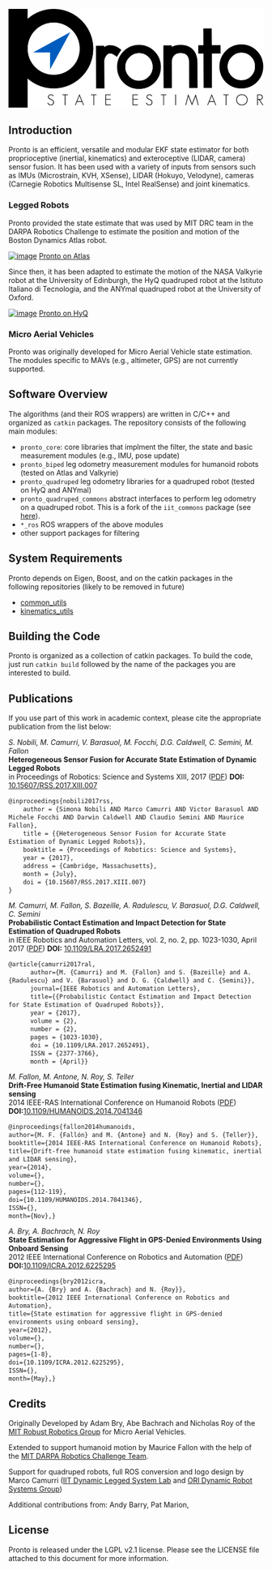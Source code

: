 ![](pronto_core/doc/pronto_logotype_se.svg)

## Introduction
Pronto is an efficient, versatile and modular EKF state estimator for both
proprioceptive (inertial, kinematics) and exteroceptive (LIDAR, camera) sensor
fusion.  It has been used with a variety of inputs from sensors such as IMUs
(Microstrain, KVH, XSense), LIDAR (Hokuyo, Velodyne), cameras
(Carnegie Robotics Multisense SL, Intel RealSense) and joint
kinematics.

### Legged Robots
Pronto provided the state estimate that was used by MIT DRC team in the
DARPA Robotics Challenge to estimate the position and motion of the Boston
Dynamics Atlas robot.

[![image](http://img.youtube.com/vi/V_DxB76MkE4/0.jpg)](https://www.youtube.com/watch?v=V_DxB76MkE4)
[Pronto on Atlas](https://www.youtube.com/watch?v=V_DxB76MkE4)

Since then, it has been adapted to estimate the motion of the NASA Valkyrie robot at
the University of Edinburgh, the HyQ quadruped robot at the Istituto Italiano di
Tecnologia, and the ANYmal quadruped robot at the University of Oxford.

[![image](http://img.youtube.com/vi/39Y1Jx1DMO8/0.jpg)](https://www.youtube.com/watch?v=39Y1Jx1DMO8)
[Pronto on HyQ](https://www.youtube.com/watch?v=39Y1Jx1DMO8)

### Micro Aerial Vehicles
Pronto was originally developed for Micro Aerial Vehicle state
estimation. The modules specific to MAVs (e.g., altimeter, GPS) are not currently supported.

## Software Overview
The algorithms (and their ROS wrappers) are written in C/C++ and organized as
`catkin` packages.
The repository consists of the following main modules:

- `pronto_core`: core libraries that implment the filter, the state and
basic measurement modules (e.g., IMU, pose update)
- `pronto_biped` leg odometry measurement modules for humanoid robots (tested
on Atlas and Valkyrie)
- `pronto_quadruped` leg odometry libraries for a quadruped robot (tested on
HyQ and ANYmal)
- `pronto_quadruped_commons` abstract interfaces to perform leg odometry on a
quadruped robot. This is a fork of the `iit_commons` package (see
[here](https://github.com/iit-DLSLab/iit_commons)).
- `*_ros` ROS wrappers of the above modules
- other support packages for filtering

## System Requirements
Pronto depends on Eigen, Boost, and on the catkin packages in the following repositories (likely to be removed in future)
- [common\_utils](https://github.com/ori-drs/common_utils)
- [kinematics\_utils](https://github.com/ori-drs/kinematic_utils)

## Building the Code
Pronto is organized as a collection of catkin packages. To build the code,
just run `catkin build` followed by the name of the packages you are 
interested to build.

## Publications
If you use part of this work in academic context, please cite the appropriate
publication from the list below:

*S. Nobili, M. Camurri, V. Barasuol, M. Focchi, D.G. Caldwell, C. Semini, M. Fallon*  
**Heterogeneous Sensor Fusion for Accurate State Estimation of Dynamic Legged Robots**  
in Proceedings of Robotics: Science and Systems XIII, 2017 ([PDF](http://www.robots.ox.ac.uk/~mobile/drs/Papers/2017RSS_nobili.pdf)) **DOI:** [10.15607/RSS.2017.XIII.007](https://www.doi.org/10.15607/RSS.2017.XIII.007)

```
@inproceedings{nobili2017rss,
    author = {Simona Nobili AND Marco Camurri AND Victor Barasuol AND Michele Focchi AND Darwin Caldwell AND Claudio Semini AND Maurice Fallon}, 
    title = {{Heterogeneous Sensor Fusion for Accurate State Estimation of Dynamic Legged Robots}}, 
    booktitle = {Proceedings of Robotics: Science and Systems}, 
    year = {2017}, 
    address = {Cambridge, Massachusetts}, 
    month = {July}, 
    doi = {10.15607/RSS.2017.XIII.007} 
}
```

*M. Camurri, M. Fallon, S. Bazeille, A. Radulescu, V. Barasuol, D.G. Caldwell, C. Semini*  
**Probabilistic Contact Estimation and Impact Detection for State Estimation of Quadruped Robots**  
in IEEE Robotics and Automation Letters, vol. 2, no. 2, pp. 1023-1030, April 2017 ([PDF](https://iit-dlslab.github.io/papers/camurri17ral.pdf)) **DOI:** [10.1109/LRA.2017.2652491](https://www.doi.org/10.1109/LRA.2017.2652491)

```
@article{camurri2017ral,
      author={M. {Camurri} and M. {Fallon} and S. {Bazeille} and A. {Radulescu} and V. {Barasuol} and D. G. {Caldwell} and C. {Semini}},
      journal={IEEE Robotics and Automation Letters},
      title={{Probabilistic Contact Estimation and Impact Detection for State Estimation of Quadruped Robots}},
      year = {2017},
      volume = {2},
      number = {2},
      pages = {1023-1030},
      doi = {10.1109/LRA.2017.2652491},
      ISSN = {2377-3766},
      month = {April}}
```

*M. Fallon, M. Antone, N. Roy, S. Teller*  
**Drift-Free Humanoid State Estimation fusing Kinematic, Inertial and LIDAR sensing**  
2014 IEEE-RAS International Conference on Humanoid Robots ([PDF](https://www.research.ed.ac.uk/portal/files/18903340/14_fallon_humanoids.pdf)) **DOI:**[10.1109/HUMANOIDS.2014.7041346](https://www.doi.org/10.1109/HUMANOIDS.2014.7041346)

```
@inproceedings{fallon2014humanoids,
author={M. F. {Fallón} and M. {Antone} and N. {Roy} and S. {Teller}},
booktitle={2014 IEEE-RAS International Conference on Humanoid Robots},
title={Drift-free humanoid state estimation fusing kinematic, inertial and LIDAR sensing},
year={2014},
volume={},
number={},
pages={112-119},
doi={10.1109/HUMANOIDS.2014.7041346},
ISSN={},
month={Nov},}
```

*A. Bry, A. Bachrach, N. Roy*  
**State Estimation for Aggressive Flight in GPS-Denied Environments Using Onboard Sensing**  
2012 IEEE International Conference on Robotics and Automation ([PDF](https://dspace.mit.edu/bitstream/handle/1721.1/86237/icra12_aggressive_flight.pdf)) **DOI:**[10.1109/ICRA.2012.6225295](https://www.doi.org//10.1109/ICRA.2012.6225295)

```
@inproceedings{bry2012icra,
author={A. {Bry} and A. {Bachrach} and N. {Roy}},
booktitle={2012 IEEE International Conference on Robotics and Automation},
title={State estimation for aggressive flight in GPS-denied environments using onboard sensing},
year={2012},
volume={},
number={},
pages={1-8},
doi={10.1109/ICRA.2012.6225295},
ISSN={},
month={May},}
```

## Credits

Originally Developed by Adam Bry, Abe Bachrach and Nicholas Roy of the
[MIT Robust Robotics Group](http://groups.csail.mit.edu/rrg/) for Micro Aerial Vehicles.

Extended to support humanoid motion by Maurice Fallon with the help of
the [MIT DARPA Robotics Challenge Team](http://www.drc.mit.edu).

Support for quadruped robots, full ROS conversion and logo design by 
Marco Camurri  ([IIT Dynamic Legged System Lab](http://dls.iit.it) and [ORI Dynamic Robot Systems Group](https://ori.ox.ac.uk/labs/drs/))

Additional contributions from: Andy Barry, Pat Marion, 

## License
Pronto is released under the LGPL v2.1 license. Please see the LICENSE file attached to
this document for more information.

